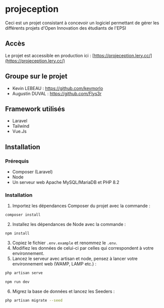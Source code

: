 # projeception

Ceci est un projet consistant à concevoir un logiciel permettant de gérer les différents projets d'Open Innovation des étudiants de l'EPSI

## Accès

Le projet est accessible en production ici : [https://projeception.lery.cc/](https://projeception.lery.cc/)

## Groupe sur le projet

- Kevin LEBEAU : <https://github.com/kevmorlo>
- Augustin DUVAL : <https://github.com/Flys3r>

## Framework utilisés

- Laravel
- Tailwind
- Vue.Js

## Installation

### Prérequis

- Composer (Laravel)
- Node
- Un serveur web Apache MySQL/MariaDB et PHP 8.2

### Installation

1. Importez les dépendances Composer du projet avec la commande : 
```bash
composer install
```
2. Installez les dépendances de Node avec la commande : 
```bash
npm install
```
3. Copiez le fichier ```.env.example``` et renommez le ```.env```.
4. Modifiez les données de celui-ci par celles qui correspondent à votre environnement.
5. Lancez le serveur avec artisan et node, pensez à lancer votre environnement web (WAMP, LAMP etc.) : 
```bash
php artisan serve
```
```bash
npm run dev
```
6. Migrez la base de données et lancez les Seeders : 
```bash
php artisan migrate --seed
```
